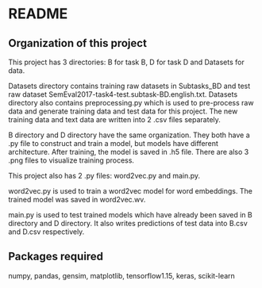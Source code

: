 # README

## Organization of this project

This project has 3 directories: B for task B, D for task D
and Datasets for data.

Datasets directory contains training raw datasets in Subtasks_BD and test raw dataset SemEval2017-task4-test.subtask-BD.english.txt.
Datasets directory also contains preprocessing.py which is used to pre-process raw data and generate training data and test data for this project.
The new training data and text data are written into 2 .csv files separately.

B directory and D directory have the same organization. 
They both have a .py file to construct and train a model, but models have different architecture.
After training, the model is saved in .h5 file.
There are also 3 .png files to visualize training process.

This project also has 2 .py files: word2vec.py and main.py. 

word2vec.py is used to train a word2vec model for word embeddings. 
The trained model was saved in word2vec.wv. 

main.py is used to test trained models which have already been saved in B directory and D directory.
It also writes predictions of test data into B.csv and D.csv respectively.

## Packages required

numpy, pandas, gensim, matplotlib, tensorflow1.15, keras, scikit-learn